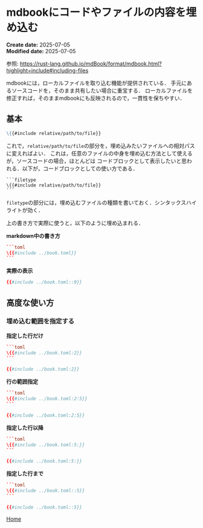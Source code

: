 # mdbookにコードやファイルの内容を埋め込む

<div class="meta-info">

**Create date:** 2025-07-05  
**Modified date:** 2025-07-05

</div>

参照: <https://rust-lang.github.io/mdBook/format/mdbook.html?highlight=include#including-files>

mdbookには，ローカルファイルを取り込む機能が提供されている．
手元にあるソースコードを，そのまま共有したい場合に重宝する．
ローカルファイルを修正すれば，そのままmdbookにも反映されるので，一貫性を保ちやすい．

## 基本
```markdown
\{{#include relative/path/to/file}}
```
これで，`relative/path/to/file`の部分を，埋め込みたいファイルへの相対パスに変えればよい．
これは，任意のファイルの中身を埋め込む方法として使えるが，ソースコードの場合，ほとんどは
コードブロックとして表示したいと思われる．以下が，コードブロックとしての使い方である．

````code
```filetype
\{{#include relative/path/to/file}}
```
````
`filetype`の部分には，埋め込むファイルの種類を書いておく．シンタックスハイライトが効く．

上の書き方で実際に使うと，以下のように埋め込まれる．

**markdown中の書き方**
````toml
```toml
\{{#include ../book.toml}}
```
````

**実際の表示**
```toml
{{#include ../book.toml::9}}
```

## 高度な使い方
### 埋め込む範囲を指定する
**指定した行だけ**
````toml
```toml
\{{#include ../book.toml:2}}
```
````
```toml
{{#include ../book.toml:2}}
```

**行の範囲指定**
````toml
```toml
\{{#include ../book.toml:2:5}}
```
````
```toml
{{#include ../book.toml:2:5}}
```

**指定した行以降**
````toml
```toml
\{{#include ../book.toml:5:}}
```
````
```toml
{{#include ../book.toml:5:}}
```

**指定した行まで**
````toml
```toml
\{{#include ../book.toml::5}}
```
````
```toml
{{#include ../book.toml::5}}
```

[<i class="fa fa-arrow-left"></i> Home](./)
